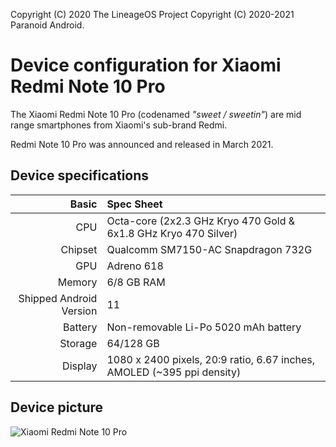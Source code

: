 Copyright (C) 2020 The LineageOS Project
Copyright (C) 2020-2021 Paranoid Android.

Device configuration for Xiaomi Redmi Note 10 Pro
=========================================

The Xiaomi Redmi Note 10 Pro (codenamed _"sweet / sweetin"_) are mid range smartphones from Xiaomi's sub-brand Redmi.

Redmi Note 10 Pro was announced and released in March 2021.

## Device specifications

Basic   | Spec Sheet
-------:|:-------------------------
CPU     | Octa-core (2x2.3 GHz Kryo 470 Gold & 6x1.8 GHz Kryo 470 Silver)
Chipset | Qualcomm SM7150-AC Snapdragon 732G
GPU     | Adreno 618
Memory  | 6/8 GB RAM
Shipped Android Version | 11
Battery | Non-removable Li-Po 5020 mAh battery
Storage | 64/128 GB
Display | 1080 x 2400 pixels, 20:9 ratio, 6.67 inches, AMOLED (~395 ppi density)

## Device picture

![Xiaomi Redmi Note 10 Pro](https://i01.appmifile.com/webfile/globalimg/products/pc/redmi-note-10-pro/specs-header.png "Xiaomi Redmi Note 10 Pro")
